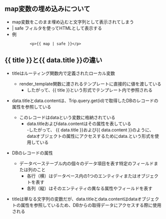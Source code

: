 ## map変数の埋め込みについて
- map変数をこのまま埋め込むと文字列として表示されてしまう
- | safe フィルタを使ってHTMLとして表示する
- 例
    ```
            <p>{{ map | safe }}</p>
    ```

## {{ title }}と{{ data.title }}の違い
- titleはルーティング関数内で定義されたローカル変数
    - render_template関数に渡されるテンプレートに直接的に値を渡している
        - したがって、{{ title }}という形式でテンプレート内で参照される

- data.titleとdata.contentは、Trip.query.get(id)で取得したDBのレコードの属性を参照している
    - このレコードはdataという変数に格納されている
        - data.titleおよびdata.contentはその属性を表している  
            -したがって、 {{ data.title }}および{{ data.content }}のように、dataオブジェクトの属性にアクセスするためにdata.という形式を使用している 

- DBのレコードの属性
    - データベーステーブル内の個々のデータ項目を表す特定のフィールドまたは列のこと
        - 各行（横）はデータベース内の1つのエンティティまたはオブジェクトを表す
        - 各列（縦）はそのエンティティの異なる属性やフィールドを表す
        
- titleは単なる文字列の変数だが、data.titleとdata.contentはdataオブジェクトの属性を参照しているため、DBからの取得データにアクセスする際に使用される

